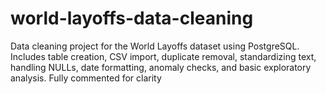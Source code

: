 # world-layoffs-data-cleaning
Data cleaning project for the World Layoffs dataset using PostgreSQL. Includes table creation, CSV import, duplicate removal, standardizing text, handling NULLs, date formatting, anomaly checks, and basic exploratory analysis. Fully commented for clarity
